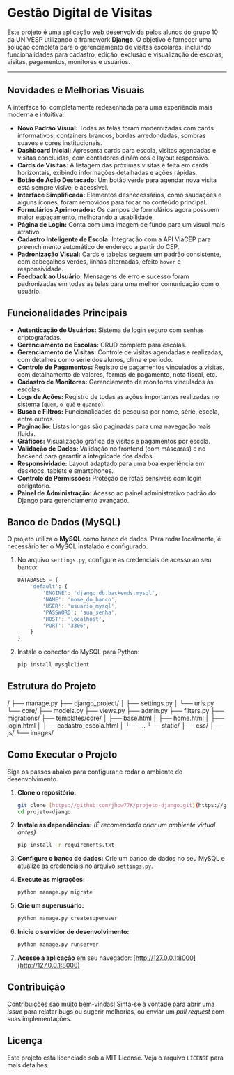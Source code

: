 # Gestão Digital de Visitas

Este projeto é uma aplicação web desenvolvida pelos alunos do grupo 10 da UNIVESP utilizando o framework **Django**. O objetivo é fornecer uma solução completa para o gerenciamento de visitas escolares, incluindo funcionalidades para cadastro, edição, exclusão e visualização de escolas, visitas, pagamentos, monitores e usuários.

---

## Novidades e Melhorias Visuais

A interface foi completamente redesenhada para uma experiência mais moderna e intuitiva:

* **Novo Padrão Visual:** Todas as telas foram modernizadas com cards informativos, containers brancos, bordas arredondadas, sombras suaves e cores institucionais.
* **Dashboard Inicial:** Apresenta cards para escola, visitas agendadas e visitas concluídas, com contadores dinâmicos e layout responsivo.
* **Cards de Visitas:** A listagem das próximas visitas é feita em cards horizontais, exibindo informações detalhadas e ações rápidas.
* **Botão de Ação Destacado:** Um botão verde para agendar nova visita está sempre visível e acessível.
* **Interface Simplificada:** Elementos desnecessários, como saudações e alguns ícones, foram removidos para focar no conteúdo principal.
* **Formulários Aprimorados:** Os campos de formulários agora possuem maior espaçamento, melhorando a usabilidade.
* **Página de Login:** Conta com uma imagem de fundo para um visual mais atrativo.
* **Cadastro Inteligente de Escola:** Integração com a API ViaCEP para preenchimento automático de endereço a partir do CEP.
* **Padronização Visual:** Cards e tabelas seguem um padrão consistente, com cabeçalhos verdes, linhas alternadas, efeito `hover` e responsividade.
* **Feedback ao Usuário:** Mensagens de erro e sucesso foram padronizadas em todas as telas para uma melhor comunicação com o usuário.

## Funcionalidades Principais

* **Autenticação de Usuários:** Sistema de login seguro com senhas criptografadas.
* **Gerenciamento de Escolas:** CRUD completo para escolas.
* **Gerenciamento de Visitas:** Controle de visitas agendadas e realizadas, com detalhes como série dos alunos, clima e período.
* **Controle de Pagamentos:** Registro de pagamentos vinculados a visitas, com detalhamento de valores, formas de pagamento, nota fiscal, etc.
* **Cadastro de Monitores:** Gerenciamento de monitores vinculados às escolas.
* **Logs de Ações:** Registro de todas as ações importantes realizadas no sistema (`quem`, `o quê` e `quando`).
* **Busca e Filtros:** Funcionalidades de pesquisa por nome, série, escola, entre outros.
* **Paginação:** Listas longas são paginadas para uma navegação mais fluida.
* **Gráficos:** Visualização gráfica de visitas e pagamentos por escola.
* **Validação de Dados:** Validação no frontend (com máscaras) e no backend para garantir a integridade dos dados.
* **Responsividade:** Layout adaptado para uma boa experiência em desktops, tablets e smartphones.
* **Controle de Permissões:** Proteção de rotas sensíveis com login obrigatório.
* **Painel de Administração:** Acesso ao painel administrativo padrão do Django para gerenciamento avançado.

## Banco de Dados (MySQL)

O projeto utiliza o **MySQL** como banco de dados. Para rodar localmente, é necessário ter o MySQL instalado e configurado.

1.  No arquivo `settings.py`, configure as credenciais de acesso ao seu banco:

    ```python
    DATABASES = {
        'default': {
            'ENGINE': 'django.db.backends.mysql',
            'NAME': 'nome_do_banco',
            'USER': 'usuario_mysql',
            'PASSWORD': 'sua_senha',
            'HOST': 'localhost',
            'PORT': '3306',
        }
    }
    ```

2.  Instale o conector do MySQL para Python:
    ```bash
    pip install mysqlclient
    ```

## Estrutura do Projeto

/ ├── manage.py ├── django_project/ │ ├── settings.py │ └── urls.py └── core/ ├── models.py ├── views.py ├── admin.py ├── filters.py ├── migrations/ ├── templates/core/ │ ├── base.html │ ├── home.html │ ├── login.html │ ├── cadastro_escola.html │ └── ... └── static/ ├── css/ ├── js/ └── images/


## Como Executar o Projeto

Siga os passos abaixo para configurar e rodar o ambiente de desenvolvimento.

1.  **Clone o repositório:**
    ```bash
    git clone [https://github.com/jhow77K/projeto-django.git](https://github.com/jhow77K/projeto-django.git)
    cd projeto-django
    ```

2.  **Instale as dependências:**
    *(É recomendado criar um ambiente virtual antes)*
    ```bash
    pip install -r requirements.txt
    ```

3.  **Configure o banco de dados:**
    Crie um banco de dados no seu MySQL e atualize as credenciais no arquivo `settings.py`.

4.  **Execute as migrações:**
    ```bash
    python manage.py migrate
    ```

5.  **Crie um superusuário:**
    ```bash
    python manage.py createsuperuser
    ```

6.  **Inicie o servidor de desenvolvimento:**
    ```bash
    python manage.py runserver
    ```

7.  **Acesse a aplicação** em seu navegador:
    [http://127.0.0.1:8000](http://127.0.0.1:8000)

## Contribuição

Contribuições são muito bem-vindas! Sinta-se à vontade para abrir uma *issue* para relatar bugs ou sugerir melhorias, ou enviar um *pull request* com suas implementações.

## Licença

Este projeto está licenciado sob a MIT License. Veja o arquivo `LICENSE` para mais detalhes.
